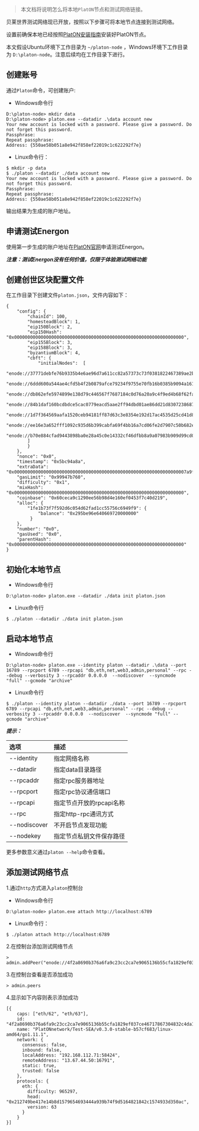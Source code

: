 
> 本文档将说明怎么将本地`PlatON`节点和测试网络链接。

贝莱世界测试网络现已开放，按照以下步骤可将本地节点连接到测试网络。

设置前确保本地已经按照[PlatON安装指南](zh-cn/basics/[Chinese-Simplified]-安装指南)安装好PlatON节点。

本文假设Ubuntu环境下工作目录为 `~/platon-node` ，Windows环境下工作目录为 `D:\platon-node`。注意后续均在工作目录下进行。

## 创建账号

通过`Platon`命令，可创建账户:

- Windows命令行

```
D:\platon-node> mkdir data
D:\platon-node> platon.exe --datadir .\data account new
Your new account is locked with a password. Please give a password. Do not forget this password.
Passphrase:
Repeat passphrase:
Address: {550ae58b051a8e942f858ef22019c1c622292f7e}
```

- Linux命令行：

```
$ mkdir -p data
$ ./platon --datadir ./data account new
Your new account is locked with a password. Please give a password. Do not forget this password.
Passphrase:
Repeat passphrase:
Address: {550ae58b051a8e942f858ef22019c1c622292f7e}
```

输出结果为生成的账户地址。

## 申请测试Energon

使用第一步生成的账户地址在[PlatON官网](https://developer.platon.network/#/energon?lang=zh)申请测试Energon。

***注意：测试Energon没有任何价值，仅限于体验测试网络功能***

## 创建创世区块配置文件

在工作目录下创建文件`platon.json`，文件内容如下：

```
{
	"config": {
		"chainId": 100,
		"homesteadBlock": 1,
		"eip150Block": 2,
		"eip150Hash": "0x0000000000000000000000000000000000000000000000000000000000000000",
		"eip155Block": 3,
		"eip158Block": 3,
		"byzantiumBlock": 4,
		"cbft": {
			"initialNodes":  [
			   "enode://37771debfe76b9335b4e6ae96d7a611cc82a57373c73f0381822467389ae2b521325b755aacc71a66f26821bb83e231e0a87ed0e92d3e1a97af5963eb87063bd@3.0.225.115:16790",
			   "enode://6ddd600a544ae4cfd5b4f2b0879afce79234f9755e70fb16b0385b9094a161e328a20074044dcc7b80ea50b5929ad38417c7e3e2d550686250ed40f4f98f3dee@3.0.225.115:16791",
			   "enode://db862efe5974899e138d79c446567f7687184c0d76a20a9c4f9ed4b68f62fa15ae6a1adfd70cd57b870ef969f4fe7ef4225ecf64de3732389523dee87ed177e2@35.156.19.166:16790",
			   "enode://84b1daf160bcdbdce5cac0779eacd5aae2ff94dbd01ae86dd21d8307238687a78a5bcf9e446779fe3bffd206e24f43da5905a5fa4b80786beb6bea44447a9755@35.156.19.166:16791",
               "enode://1d7f364569aafa1520ceb94181ff87d63c3e8354e192d17ac4535d25cd41d857fa3fc7f388648bf092cebf5839cf93ac97e2e04d886cd31b858bb274f44da506@54.250.159.27:16790",
			   "enode://ee16e3a652fff1092c935d6b399cabfa69f4bb16a7cd06fe2d7907c50b682efcd76635dcbe5c6281943657478e897a8ed03c5577d3f817c15c8eb9eeb50bd215@54.67.96.43:16790",
		       "enode://b70e884cfad9443898ba0e28a45c0e14332cf46dfbb8a9a07983b909d99cd0586af2cc5ff579b4352170e42320a254cb57b84eb97d7be86a1bd48a058683033b@54.67.96.43:16791"
        ]
		}
	},
	"nonce": "0x0",
	"timestamp": "0x5bc94a8a",
	"extraData": "0x00000000000000000000000000000000000000000000000000000000000000007a9ff113afc63a33d11de571a679f914983a085d1e08972dcb449a02319c1661b931b1962bce02dfc6583885512702952b57bba0e307d4ad66668c5fc48a45dfeed85a7e41f0bdee047063066eae02910000000000000000000000000000000000000000000000000000000000000000000000000000000000000000000000000000000000000000000000000000000000",
	"gasLimit": "0x99947b760",
	"difficulty": "0x1",
	"mixHash": "0x0000000000000000000000000000000000000000000000000000000000000000",
	"coinbase": "0x60ceca9c1290ee56b98d4e160ef0453f7c40d219",
	"alloc": {
		"1fe1b73f7f592d6c054d62fad1cc55756c6949f9": {
			"balance": "0x295be96e640669720000000"
		 }
	},
	"number": "0x0",
	"gasUsed": "0x0",
	"parentHash": "0x0000000000000000000000000000000000000000000000000000000000000000"
}
```

## 初始化本地节点

- Windows命令行

```
D:\platon-node> platon.exe --datadir ./data init platon.json
```

- Linux命令行

```
$ ./platon --datadir ./data init platon.json
```

## 启动本地节点
- Windows命令行

```
D:\platon-node> platon.exe --identity platon --datadir .\data --port 16789 --rpcport 6789 --rpcapi "db,eth,net,web3,admin,personal" --rpc --debug --verbosity 3 --rpcaddr 0.0.0.0  --nodiscover  --syncmode "full" --gcmode "archive"
```

- Linux命令行

```
$ ./platon --identity platon --datadir ./data --port 16789 --rpcport 6789 --rpcapi "db,eth,net,web3,admin,personal" --rpc --debug --verbosity 3 --rpcaddr 0.0.0.0  --nodiscover  --syncmode "full" --gcmode "archive"
```

***提示：***

| 选项         | 描述                     |
|:------------ |:------------------------ |
| --identity   | 指定网络名称             |
| --datadir    | 指定data目录路径         |
| --rpcaddr    | 指定rpc服务器地址        |
| --rpcport    | 指定rpc协议通信端口      |
| --rpcapi     | 指定节点开放的rpcapi名称 |
| --rpc        | 指定http-rpc通讯方式     |
| --nodiscover | 不开启节点发现功能       |
| --nodekey    | 指定节点私钥文件保存路径 |

更多参数意义通过`platon --help`命令查看。

## 添加测试网络节点

1.通过`http`方式进入`platon`控制台

- Windows命令行

```
D:\platon-node> platon.exe attach http://localhost:6789
```

- Linux命令行：

```
$ ./platon attach http://localhost:6789
```

2.在控制台添加测试网络节点
```
> admin.addPeer("enode://4f2a8690b376a6fa9c23cc2ca7e9065136b55cfa1829ef037ce46717867304832c4da172e014354e96259fb4dec79f5f4c8da74bff8b03b1d86475d18143affc@13.67.44.50:16791")
```

3.在控制台查看是否添加成功
```
> admin.peers
```

4.显示如下内容则表示添加成功
```
[{
    caps: ["eth/62", "eth/63"],
    id: "4f2a8690b376a6fa9c23cc2ca7e9065136b55cfa1829ef037ce46717867304832c4da172e014354e96259fb4dec79f5f4c8da74bff8b03b1d86475d18143affc",
    name: "PlatONnetwork/Test-SEA/v0.3.0-stable-b57cf683/linux-amd64/go1.11.1",
    network: {
      consensus: false,
      inbound: false,
      localAddress: "192.168.112.71:58424",
      remoteAddress: "13.67.44.50:16791",
      static: true,
      trusted: false
    },
    protocols: {
      eth: {
        difficulty: 965297,
        head: "0x212749be417e14b8d1579654693444a939b74f9d5164821842c1574933d350ac",
        version: 63
      }
    }
}]
```
